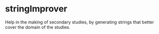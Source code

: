 # stringImprover
Help in the making of secondary studies, by generating strings that better cover the domain of the studies.
